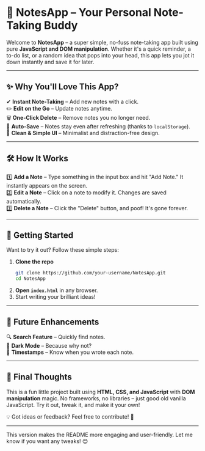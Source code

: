 # 📒 NotesApp – Your Personal Note-Taking Buddy  

Welcome to **NotesApp** – a super simple, no-fuss note-taking app built using pure **JavaScript and DOM manipulation**. Whether it's a quick reminder, a to-do list, or a random idea that pops into your head, this app lets you jot it down instantly and save it for later.  

---

## ✨ **Why You'll Love This App?**  
✔ **Instant Note-Taking** – Add new notes with a click.  
✏️ **Edit on the Go** – Update notes anytime.  
🗑 **One-Click Delete** – Remove notes you no longer need.  
💾 **Auto-Save** – Notes stay even after refreshing (thanks to `localStorage`).  
🎨 **Clean & Simple UI** – Minimalist and distraction-free design.  

---

## 🛠 **How It Works**  
1️⃣ **Add a Note** – Type something in the input box and hit "Add Note." It instantly appears on the screen.  
2️⃣ **Edit a Note** – Click on a note to modify it. Changes are saved automatically.  
3️⃣ **Delete a Note** – Click the "Delete" button, and poof! It's gone forever.  

---

## 🚀 **Getting Started**  
Want to try it out? Follow these simple steps:  

1. **Clone the repo**  
   ```sh
   git clone https://github.com/your-username/NotesApp.git
   cd NotesApp
   ```  
2. **Open `index.html`** in any browser.  
3. Start writing your brilliant ideas!  

---

## 🌱 **Future Enhancements**  
🔍 **Search Feature** – Quickly find notes.  
🎨 **Dark Mode** – Because why not?  
📅 **Timestamps** – Know when you wrote each note.  

---

## 📝 **Final Thoughts**  
This is a fun little project built using **HTML, CSS, and JavaScript** with **DOM manipulation** magic. No frameworks, no libraries – just good old vanilla JavaScript. Try it out, tweak it, and make it your own!  

💡 Got ideas or feedback? Feel free to contribute! 🚀  

---

This version makes the README more engaging and user-friendly. Let me know if you want any tweaks! 😊
